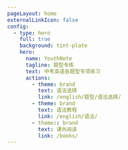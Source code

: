 ```yaml
---
pageLayout: home
externalLinkIcon: false
config:
  - type: hero
    full: true
    background: tint-plate
    hero:
      name: YouthNote
      tagline: 题型专练
      text: 中考英语各题型专项练习
      actions:
        - theme: brand
          text: 语法选择
          link: /english/题型/语法选择/
        - theme: brand
          text: 语法教程
          link: /english/语法/
        - theme:: brand
          text: 课外阅读
          link: /books/
---
```

